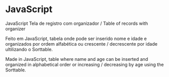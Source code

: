 # JavaScript
JavaScript
Tela de registro com organizador / Table of records with organizer

Feito em JavaScript, tabela onde pode ser inserido nome e idade e organizados por ordem alfabética ou crescente / decrescente por idade ultilizando o Sorttable.

Made in JavaScript, table where name and age can be inserted and organized in alphabetical order or increasing / decreasing by age using the Sorttable.

